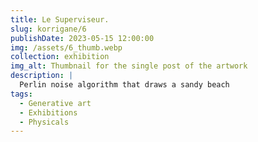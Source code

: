 ```yaml
---
title: Le Superviseur.
slug: korrigane/6
publishDate: 2023-05-15 12:00:00
img: /assets/6_thumb.webp
collection: exhibition
img_alt: Thumbnail for the single post of the artwork
description: |
  Perlin noise algorithm that draws a sandy beach
tags:
  - Generative art
  - Exhibitions
  - Physicals
---
```

